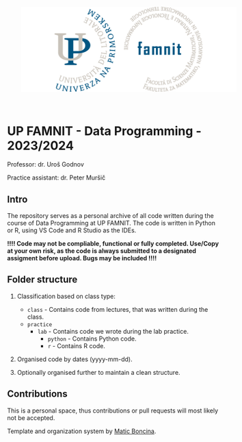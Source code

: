 <p align="center">
  <img src="famnit.png" style="padding: 32px" />
</p>

# UP FAMNIT - Data Programming - 2023/2024

Professor: dr. Uroš Godnov

Practice assistant: dr. Peter Muršič

## Intro

The repository serves as a personal archive of all code written during the course of Data Programming at UP FAMNIT. The code is written in Python or R, using VS Code and R Studio as the IDEs.

**!!!! Code may not be compliable, functional or fully completed. Use/Copy at your own risk, as the code is always submitted to a designated assigment before upload. Bugs may be included !!!!**

## Folder structure

1. Classification based on class type:
    - `class` - Contains code from lectures, that was written during the class.
    - `practice`
        - `lab` - Contains code we wrote during the lab practice.
          - `python` - Contains Python code.
          - `r` - Contains R code.

2. Organised code by dates (yyyy-mm-dd).

3. Optionally organised further to maintain a clean structure.

## Contributions
This is a personal space, thus contributions or pull requests will most likely not be accepted. 

Template and organization system by [Matic Boncina](https://github.com/maticboncina).